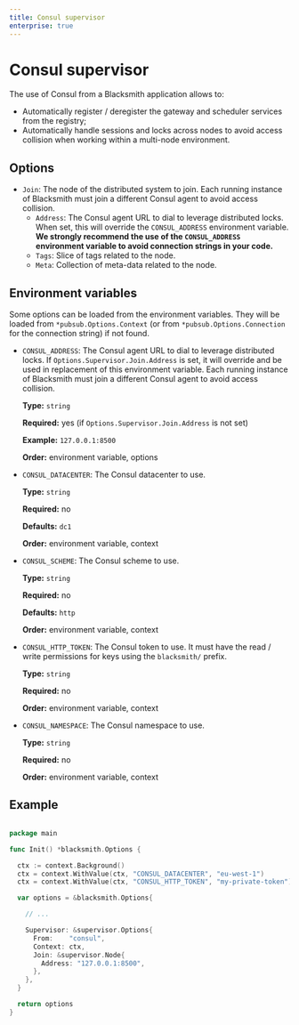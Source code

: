 ```yaml
---
title: Consul supervisor
enterprise: true
---
```


# Consul supervisor

The use of Consul from a Blacksmith application allows to:
- Automatically register / deregister the gateway and scheduler services from the
  registry;
- Automatically handle sessions and locks across nodes to avoid access collision
  when working within a multi-node environment.

## Options

- `Join`: The node of the distributed system to join. Each running instance of
  Blacksmith must join a different Consul agent to avoid access collision.
  - `Address`: The Consul agent URL to dial to leverage distributed locks. When
  set, this will override the `CONSUL_ADDRESS` environment variable. **We strongly
  recommend the use of the `CONSUL_ADDRESS` environment variable to avoid
  connection strings in your code.**
  - `Tags`: Slice of tags related to the node.
  - `Meta`: Collection of meta-data related to the node.

## Environment variables

Some options can be loaded from the environment variables. They will be loaded
from `*pubsub.Options.Context` (or from `*pubsub.Options.Connection` for the
connection string) if not found.

- `CONSUL_ADDRESS`: The Consul agent URL to dial to leverage distributed locks.
  If `Options.Supervisor.Join.Address` is set, it will override and be used in
  replacement of this environment variable. Each running instance of Blacksmith
  must join a different Consul agent to avoid access collision.

  **Type:** `string`

  **Required:** yes (if `Options.Supervisor.Join.Address` is not set)

  **Example:** `127.0.0.1:8500`

  **Order:** environment variable, options

- `CONSUL_DATACENTER`: The Consul datacenter to use.
  
  **Type:** `string`

  **Required:** no

  **Defaults:** `dc1`

  **Order:** environment variable, context

- `CONSUL_SCHEME`: The Consul scheme to use.

  **Type:** `string`
  
  **Required:** no

  **Defaults:** `http`

  **Order:** environment variable, context

- `CONSUL_HTTP_TOKEN`: The Consul token to use. It must have the read / write
  permissions for keys using the `blacksmith/` prefix.

  **Type:** `string`
  
  **Required:** no

  **Order:** environment variable, context

- `CONSUL_NAMESPACE`: The Consul namespace to use.

  **Type:** `string`
  
  **Required:** no

  **Order:** environment variable, context

## Example

```go

package main

func Init() *blacksmith.Options {

  ctx := context.Background()
  ctx = context.WithValue(ctx, "CONSUL_DATACENTER", "eu-west-1")
  ctx = context.WithValue(ctx, "CONSUL_HTTP_TOKEN", "my-private-token")

  var options = &blacksmith.Options{

    // ...

    Supervisor: &supervisor.Options{
      From:    "consul",
      Context: ctx,
      Join: &supervisor.Node{
        Address: "127.0.0.1:8500",
      },
    },
  }

  return options
}
```
